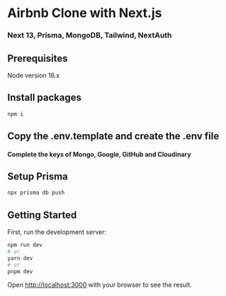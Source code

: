 # Airbnb Clone with Next.js

### Next 13, Prisma, MongoDB, Tailwind, NextAuth

## Prerequisites

Node version 16.x

## Install packages

```bash
npm i
```

## Copy the .env.template and create the .env file

#### Complete the keys of Mongo, Google, GitHub and Cloudinary

## Setup Prisma

```bash
npx prisma db push
```

## Getting Started

First, run the development server:

```bash
npm run dev
# or
yarn dev
# or
pnpm dev
```

Open [http://localhost:3000](http://localhost:3000) with your browser to see the result.
